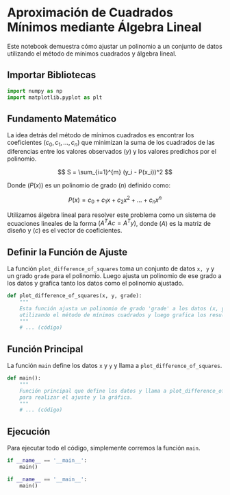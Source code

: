 # Aproximación de Cuadrados Mínimos mediante Álgebra Lineal

Este notebook demuestra cómo ajustar un polinomio a un conjunto de datos utilizando el método de mínimos cuadrados y álgebra lineal.

## Importar Bibliotecas

```python
import numpy as np
import matplotlib.pyplot as plt
```

## Fundamento Matemático

La idea detrás del método de mínimos cuadrados es encontrar los coeficientes
$( c_0, c_1, ..., c_n )$ que minimizan la suma de los cuadrados de las diferencias entre los valores observados $( y )$ y los valores predichos por el polinomio.

$$
S = \sum_{i=1}^{m} (y_i - P(x_i))^2
$$

Donde $( P(x) )$ es un polinomio de grado $( n )$ definido como:

$$
P(x) = c_0 + c_1 x + c_2 x^2 + ... + c_n x^n
$$

Utilizamos álgebra lineal para resolver este problema como un sistema de ecuaciones lineales de la forma $( A^T A c = A^T y )$, donde $( A )$ es la matriz de diseño y $( c )$ es el vector de coeficientes.

## Definir la Función de Ajuste

La función `plot_difference_of_squares` toma un conjunto de datos `x, y` y un grado `grade` para el polinomio. Luego ajusta un polinomio de ese grado a los datos y grafica tanto los datos como el polinomio ajustado.

```python
def plot_difference_of_squares(x, y, grade):
    """
    Esta función ajusta un polinomio de grado 'grade' a los datos (x, y)
    utilizando el método de mínimos cuadrados y luego grafica los resultados.
    """
    # ... (código)
```

## Función Principal

La función `main` define los datos `x` y `y` y llama a `plot_difference_of_squares`.

```python
def main():
    """
    Función principal que define los datos y llama a plot_difference_of_squares
    para realizar el ajuste y la gráfica.
    """
    # ... (código)
```

## Ejecución

Para ejecutar todo el código, simplemente corremos la función `main`.

```python
if __name__ == '__main__':
    main()
```

```python
if __name__ == '__main__':
    main()
```
